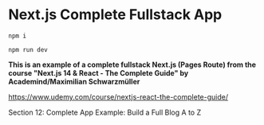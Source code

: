 # Next.js Complete Fullstack App

`npm i`

`npm run dev`

**This is an example of a complete fullstack Next.js (Pages Route) from the course "Next.js 14 & React - The Complete Guide" by Academind/Maximilian Schwarzmüller**

https://www.udemy.com/course/nextjs-react-the-complete-guide/

Section 12: Complete App Example: Build a Full Blog A to Z
